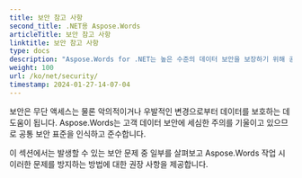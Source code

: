 ```yaml
---
title: 보안 참고 사항
second_title: .NET용 Aspose.Words
articleTitle: 보안 참고 사항
linktitle: 보안 참고 사항
type: docs
description: "Aspose.Words for .NET는 높은 수준의 데이터 보안을 보장하기 위해 공통 보안 표준을 인식하고 준수합니다. C#을 사용하여 발생할 수 있는 보안 문제와 이를 방지하는 방법에 대한 권장 사항을 살펴보세요."
weight: 100
url: /ko/net/security/
timestamp: 2024-01-27-14-07-04
---
```


보안은 무단 액세스는 물론 악의적이거나 우발적인 변경으로부터 데이터를 보호하는 데 도움이 됩니다. Aspose.Words는 고객 데이터 보안에 세심한 주의를 기울이고 있으므로 공통 보안 표준을 인식하고 준수합니다.

이 섹션에서는 발생할 수 있는 보안 문제 중 일부를 살펴보고 Aspose.Words 작업 시 이러한 문제를 방지하는 방법에 대한 권장 사항을 제공합니다.
